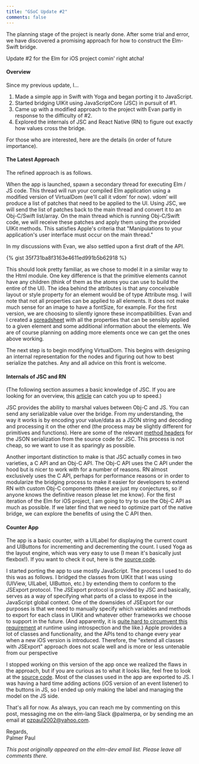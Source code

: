 ```yaml
---
title: "GSoC Update #2"
comments: false
---
```



The planning stage of the project is nearly done. After some trial and error, we have discovered a promising approach for how to construct the Elm-Swift bridge.

Update #2 for the Elm for iOS project comin' right atcha!

#### Overview

Since my previous update, I...

1. Made a simple app in Swift with Yoga and began porting it to JavaScript.
2. Started bridging UIKit using JavaScriptCore (JSC) in pursuit of #1.
3. Came up with a modified approach to the project with Evan partly in response to the difficulty of #2.
4. Explored the internals of JSC and React Native (RN) to figure out exactly how values cross the bridge.

For those who are interested, here are the details (in order of future importance).

#### The Latest Approach

The refined approach is as follows.

When the app is launched, spawn a secondary thread for executing Elm / JS code. This thread will run your compiled Elm application using a modified version of VirtualDom (we'll call it vdom&prime; for now). vdom&prime; will produce a list of patches that need to be applied to the UI. Using JSC, we will send the list of patches back to the main thread and convert it to an Obj-C/Swift list/array. On the main thread which is running Obj-C/Swift code, we will receive these patches and apply them using the provided UIKit methods. This satisfies Apple's criteria that "Manipulations to your application's user interface must occur on the main thread."

In my discussions with Evan, we also settled upon a first draft of the API.

{% gist 35f731ba8f3163e4611ed991b5b62918 %}

This should look pretty familiar, as we chose to model it in a similar way to the Html module. One key difference is that the primitive elements cannot have any children (think of them as the atoms you can use to build the entire of the UI). The idea behind the attributes is that any conceivable layout or style property for an element would be of type Attribute msg. I will note that not all properties can be applied to all elements. It does not make much sense for an image to have a fontSize, for example. For the first version, we are choosing to silently ignore these incompatibilities. Evan and I created a [spreadsheet](https://docs.google.com/spreadsheets/d/13dQbhNPhkmafu2uyi-tXc8x_09wIz2QYkxcfQ_0rmps/edit#gid=0) with all the properties that can be sensibly applied to a given element and some additional information about the elements. We are of course planning on adding more elements once we can get the ones above working.

The next step is to begin modifying VirtualDom. This begins with designing an internal representation for the nodes and figuring out how to best serialize the patches. Any and all advice on this front is welcome.

#### Internals of JSC and RN

(The following section assumes a basic knowledge of JSC. If you are looking for an overview, this [article](https://nshipster.com/javascriptcore/) can catch you up to speed.)

JSC provides the ability to marshal values between Obj-C and JS. You can send any serializable value over the bridge. From my understanding, the way it works is by encoding your value/data as a JSON string and decoding and processing it on the other end (the process may be slightly different for primitives and functions). Here are some of the relevant [method headers](https://github.com/WebKit/webkit/blob/5277f6fb92b0c03958265d24a7692142f7bdeaf8/Source/JavaScriptCore/API/JSValueRef.h#L272-L290) for the JSON serialization from the source code for JSC. This process is not cheap, so we want to use it as sparingly as possible.

Another important distinction to make is that JSC actually comes in two varieties, a C API and an Obj-C API. The Obj-C API uses the C API under the hood but is nicer to work with for a number of reasons. RN almost exclusively uses the C API, perhaps for performance reasons or in order to modularize the bridging process to make it easier for developers to extend RN with custom Obj-C components (these are just my conjectures, so if anyone knows the definitive reason please let me know). For the first iteration of the Elm for iOS project, I am going to try to use the Obj-C API as much as possible. If we later find that we need to optimize part of the native bridge, we can explore the benefits of using the C API then.

#### Counter App

The app is a basic counter, with a UILabel for displaying the current count and UIButtons for incrementing and decrementing the count. I used Yoga as the layout engine, which was very easy to use (I mean it's basically just flexbox!). If you want to check it out, here is the [source code](https://github.com/pzp1997/elm-ios-bridge/tree/master/CounterSwift).

I started porting the app to use mostly JavaScript. The process I used to do this was as follows. I bridged the classes from UIKit that I was using (UIView, UILabel, UIButton, etc.) by extending them to conform to the JSExport protocol. The JSExport protocol is provided by JSC and basically, serves as a way of specifying what parts of a class to expose in the JavaScript global context. One of the downsides of JSExport for our purposes is that we need to manually specify which variables and methods to export for each class in UIKit and whatever other frameworks we choose to support in the future. (And apparently, it is [quite hard to circumvent this requirement](https://brandonevans.ca/post/text/dynamically-exporting-objective-c-classes-to/) at runtime using introspection and the like.) Apple provides a lot of classes and functionality, and the APIs tend to change every year when a new iOS version is introduced. Therefore, the "extend all classes with JSExport" approach does not scale well and is more or less untenable from our perspective

I stopped working on this version of the app once we realized the flaws in the approach, but if you are curious as to what it looks like, feel free to look at the [source code](https://github.com/pzp1997/elm-ios-bridge/tree/master/CounterElm). Most of the classes used in the app are exported to JS. I was having a hard time adding actions (iOS version of an event listener) to the buttons in JS, so I ended up only making the label and managing the model on the JS side.

That's all for now. As always, you can reach me by commenting on this post, messaging me on the elm-lang Slack @palmerpa, or by sending me an email at pzpaul2002@yahoo.com.

Regards,  
Palmer Paul

_This post originally appeared on the elm-dev email list. Please leave all comments there._
